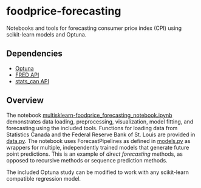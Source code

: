 # foodprice-forecasting

Notebooks and tools for forecasting consumer price index (CPI) using scikit-learn models and Optuna.

## Dependencies

- [Optuna](https://optuna.org/)
- [FRED API](https://pypi.org/project/fredapi/)
- [stats_can API](https://github.com/ianepreston/stats_can)

## Overview

The notebook [multisklearn-foodprice_forecasting_notebook.ipynb](multisklearn-foodprice_forecasting_notebook.ipynb) demonstrates data loading, preprocessing, visualization, model fitting, and forecasting using the included tools. Functions for loading data from Statistics Canada and the Federal Reserve Bank of St. Louis are provided in [data.py](data.py). The notebook uses ForecastPipelines as defined in [models.py](models.py) as wrappers for multiple, independently trained models that generate future point predictions. This is an example of _direct forecasting_ methods, as opposed to recursive methods or sequence prediction methods. 

The included Optuna study can be modified to work with any scikit-learn compatible regression model. 

